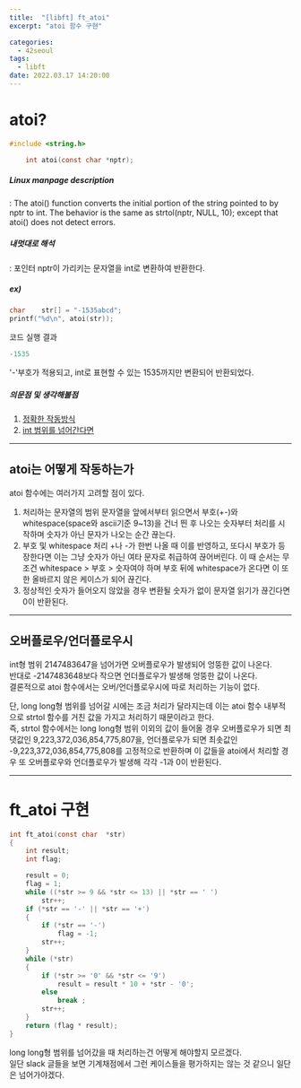```yaml
---
title:  "[libft] ft_atoi"
excerpt: "atoi 함수 구현"

categories:
  - 42seoul
tags:
  - libft
date: 2022.03.17 14:20:00
---
```


# atoi?

```c
#include <string.h>

    int atoi(const char *nptr);
```

##### Linux manpage description    
:  The atoi() function converts the initial portion of the string pointed to by nptr to int. 
The behavior is the same as strtol(nptr, NULL, 10); except that atoi() does not detect errors.    

##### 내멋대로 해석    
: 포인터 nptr이 가리키는 문자열을 int로 변환하여 반환한다.    

##### ex)    
```c
char	str[] = "-1535abcd";
printf("%d\n", atoi(str));
```
코드 실행 결과
```c
-1535
```
'-'부호가 적용되고, int로 표현할 수 있는 1535까지만 변환되어 반환되었다.    

##### 의문점 및 생각해볼점    
1. [정확한 작동방식](#atoi는-어떻게-작동하는가)
2. [int 범위를 넘어간다면](#오버플로우언더플로우시)

***

## atoi는 어떻게 작동하는가
atoi 함수에는 여러가지 고려할 점이 있다.
1. 처리하는 문자열의 범위
문자열을 앞에서부터 읽으면서 부호(+-)와 whitespace(space와 ascii기준 9~13)을 건너 띈 후 나오는 숫자부터 처리를 시작하며 숫자가 아닌 문자가 나오는 순간 끊는다.    
2. 부호 및 whitespace 처리
+나 -가 한번 나올 때 이를 반영하고, 또다시 부호가 등장한다면 이는 그냥 숫자가 아닌 여타 문자로 취급하여 끊어버린다. 
이 때 순서는 무조건 whitespace > 부호 > 숫자여야 하며 부호 뒤에 whitespace가 온다면 이 또한 올바르지 않은 케이스가 되어 끊긴다.    
3. 정상적인 숫자가 들어오지 않았을 경우
변환될 숫자가 없이 문자열 읽기가 끊긴다면 0이 반환된다.

***

## 오버플로우/언더플로우시
int형 범위 2147483647을 넘어가면 오버플로우가 발생되어 엉뚱한 값이 나온다.    
반대로 -2147483648보다 작으면 언더플로우가 발생해 엉뚱한 값이 나온다.    
결론적으로 atoi 함수에서는 오버/언더플로우시에 따로 처리하는 기능이 없다.  

단, long long형 범위를 넘어갈 시에는 조금 처리가 달라지는데 이는 atoi 함수 내부적으로 strtol 함수를 거친 값을 가지고 처리하기 때문이라고 한다.    
즉, strtol 함수에서는 long long형 범위 이외의 값이 들어올 경우 오버플로우가 되면 최댓값인 9,223,372,036,854,775,807을, 언더플로우가 되면 최솟값인 -9,223,372,036,854,775,808를 고정적으로 반환하며 이 값들을 atoi에서 처리할 경우 또 오버플로우와 언더플로우가 발생해 각각 -1과 0이 반환된다.    

***

# ft_atoi 구현

```c
int	ft_atoi(const char	*str)
{
	int	result;
	int	flag;

	result = 0;
	flag = 1;
	while ((*str >= 9 && *str <= 13) || *str == ' ')
		str++;
	if (*str == '-' || *str == '+')
	{
		if (*str == '-')
			flag = -1;
		str++;
	}
	while (*str)
	{
		if (*str >= '0' && *str <= '9')
			result = result * 10 + *str - '0';
		else
			break ;
		str++;
	}
	return (flag * result);
}

```
long long형 범위를 넘어갔을 때 처리하는건 어떻게 해야할지 모르겠다.    
일단 slack 글들을 보면 기계채점에서 그런 케이스들을 평가하지는 않는 것 같으니 일단은 넘어가야겠다.    

